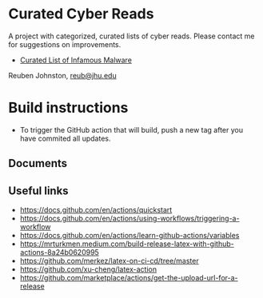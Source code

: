 # Curated Cyber Reads
A project with categorized, curated lists of cyber reads.  Please contact me for suggestions on improvements.  
* [Curated List of Infamous Malware](https://github.com/reubenajohnston/CuratedCyberReads/releases/download/v1.0/main.pdf])

Reuben Johnston, reub@jhu.edu

# Build instructions
* To trigger the GitHub action that will build, push a new tag after you have commited all updates.

## Documents

## Useful links
* https://docs.github.com/en/actions/quickstart
* https://docs.github.com/en/actions/using-workflows/triggering-a-workflow
* https://docs.github.com/en/actions/learn-github-actions/variables
* https://mrturkmen.medium.com/build-release-latex-with-github-actions-8a24b0620995
* https://github.com/merkez/latex-on-ci-cd/tree/master
* https://github.com/xu-cheng/latex-action
* https://github.com/marketplace/actions/get-the-upload-url-for-a-release
